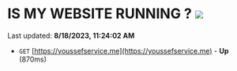 # IS MY WEBSITE RUNNING ? [![](https://img.shields.io/static/v1?label=Sponsor&message=%E2%9D%A4&logo=GitHub&color=%23fe8e86)](https://github.com/sponsors/<username>)

Last updated: **8/18/2023, 11:24:02 AM**

- `GET` [https://youssefservice.me](https://youssefservice.me) - **Up** (870ms)
